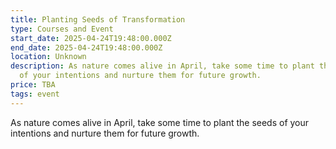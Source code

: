 ```yaml
---
title: Planting Seeds of Transformation
type: Courses and Event
start_date: 2025-04-24T19:48:00.000Z
end_date: 2025-04-24T19:48:00.000Z
location: Unknown
description: As nature comes alive in April, take some time to plant the seeds
  of your intentions and nurture them for future growth.
price: TBA
tags: event
---
```

As nature comes alive in April, take some time to plant the seeds of your intentions and nurture them for future growth.
